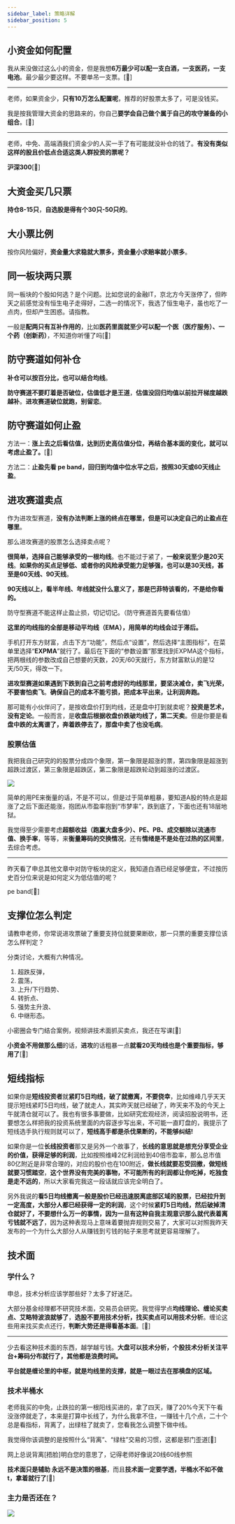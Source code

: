```yaml
---
sidebar_label: 策略详解
sidebar_position: 5
---
```



## 小资金如何配置

我从来没做过这么小的资金，但是我想**6万最少可以配一支白酒，一支医药，一支电池**。最少最少要这样。不要单吊一支票。[🌹]

---

老师，如果资金少，**只有10万怎么配置呢**，推荐的好股票太多了，可是没钱买。

我是按我管理大资金的思路来的，你自己**要学会自己做个属于自己的攻守兼备的小组合**。[🌹]

---

老师，中免、高端酒我们资金少的人买一手了有可能就没补仓的钱了。**有没有类似这样的股且价低点合适这类人群投资的票呢？**

**沪深300**[🌹]


## 大资金买几只票

**持仓8-15只**，**自选股是得有个30只-50只的**。


## 大小票比例

按你风险偏好，**资金量大求稳就大票多，资金量小求赔率就小票多**。


## 同一板块两只票

同一板块的个股如何选？是个问题。比如您说的金融IT，京北方今天涨停了，但昨天之前感觉没有恒生电子走得好，二选一的情况下，我选了恒生电子，虽也吃了一点肉，但却产生困惑。请指教。

一般是**配两只有互补作用的**，比如**医药里面就至少可以配一个医（医疗服务）、一个药（创新药）**，不知道你听懂了吗[🌹]


## 防守赛道如何补仓

**补仓可以按百分比，也可以结合均线**。

**防守赛道不要盯着是否破位，估值低才是王道**，**估值没回归均值以前拉开梯度越跌越补**。**进攻赛道破位就跑，别留恋**。


## 防守赛道如何止盈

方法一：**涨上去之后看估值，达到历史高估值分位，再结合基本面的变化，就可以考虑止盈了。**[🌹]

方法二：**止盈先看 pe band，回归到均值中位水平之后，按照30天或60天线止盈**。


## 进攻赛道卖点

作为进攻型赛道，**没有办法判断上涨的终点在哪里，但是可以决定自己的止盈点在哪里**。

那么进攻赛道的股票怎么选择卖点呢？

**很简单，选择自己能够承受的一根均线**。也不能过于紧了，**一般来说至少是20天线**。**如果你的买点足够低、或者你的风险承受能力足够强，也可以是30天线，甚至是60天线、90天线**。

**90天线以上，看半年线、年线就没什么意义了，那是巴菲特该看的，不是给你看的。**

防守型赛道不能这样止盈止损，切记切记。（防守赛道首先要看估值）

**这里的均线指的全部是移动平均线（EMA），用简单的均线会过于滞后。**

手机打开东方财富，点击下方“功能”，然后点“设置”，然后选择“主图指标”，在菜单里选择“**EXPMA**”就行了。最后在下面的“参数设置”那里找到EXPMA这个指标，把两根线的参数改成自己想要的天数，20天/60天就行，东方财富默认的是12天/50天，得改一下。

**进攻型赛道如果遇到下跌到自己之前考虑好的均线那里，要坚决减仓，卖飞光荣，不要害怕卖飞**。**确保自己的成本不能亏损，把成本平出来，让利润奔跑。**

那可能有小伙伴问了，是按收盘价打到均线，还是盘中打到就卖呢？**投资是艺术，没有定论**。一般而言，是**收盘后根据收盘价跌破均线了，第二天卖**。但是你要是看**盘中跌的太离谱了，奔着跌停去了，那盘中卖了也没毛病**。


### 股票估值

我把我自己研究的的股票分成四个象限，第一象限是超涨的票，第四象限是超涨到超跌过渡区，第三象限是超跌区，第二象限是超跌轮动到超涨的过渡区。

![](https://img.arctee.cn/one/202211291636586.png)

简单的用PE来衡量的话，不是不可以，但是过于简单粗暴，要知道A股的特点是超涨了之后下面还能涨，抱团从市盈率抱到“市梦率”，跌到底了，下面也还有18层地狱。

我觉得至少需要考虑**超额收益（跑赢大盘多少）、PE、PB、成交额除以流通市值、换手率**，等等，来**衡量筹码的交换情况**，还有**情绪是不是处在过热的区间里**，去综合考虑。

---

昨天看了申总其他文章中对防守板块的定义，我知道白酒已经足够便宜，不过按历史百分位来说是如何定义为低估值的呢？

pe band[🌹]


## 支撑位怎么判定

请教申老师，你常说进攻票破了重要支持位就要果断砍，那一只票的重要支撑位该怎么样判定？

分类讨论，大概有六种情况。

1. 超跌反弹，
2. 震荡，
3. 上升/下行趋势、
4. 转折点、
5. 强势主升浪、
6. 中继形态。
   
小密圈会专门结合案例，视频讲技术面抓买卖点，我还在写课[🌹]

**小资金不用做那么细**的话，**进攻**的话粗暴一点**就看20天均线也是个重要指标，够用了**[🌹]


## 短线指标

如果你是**短线投资者**就**紧盯5日均线，破了就撤离，不要侥幸**，比如维峰几乎天天提示短线紧盯5日均线，破了就走人，其实昨天就已经破了，昨天来不及的今天上午就清仓就可以了。我也有很多事要做，比如研究宏观经济，阅读招股说明书，还要想怎么样把我的投资系统里面的内容逐步写出来，不可能一直盯盘的，我提示了短线选手执行规则就可以了，**短线高手都是杀伐果断的，不能够纠结!**

如果你是一位**长线投资者**那又是另外一个故事了，**长线的意思就是想充分享受企业的价值，获得足够的利润**，比如按照维峰2亿利润给到40倍市盈率，那么总市值80亿附近是非常合理的，对应的股价也在100附近，**做长线就要忍受回撤，做短线就要习惯踏空**，**这个世界没有完美的事物，不可能所有的利润都让你吃掉，吃独食是走不远的**，所以大家看完我这一段话就应该完全明白了。

另外我说的**看5日均线撤离一般是股价已经迅速脱离底部区域的股票，已经拉升到一定高度，大部分人都已经获得一定的利润**，这个时候**紧盯5日均线，然后破掉清仓就好了，不要想什么万一的事情，因为一旦有这种自我主观意识那么就代表着离亏钱就不远了**，因为这种表现马上意味着要抛弃规则交易了，大家可以对照我昨天发布的一个为什么大部分人从赚钱到亏钱的帖子来思考就更容易理解了。


## 技术面

### 学什么？

申总，技术分析应该学那些好？太多了好迷茫。

大部分基金经理都不研究技术面，交易员会研究。我觉得学点**均线理论、缠论买卖点、艾略特波浪就够了**，**选股不要用技术分析，找买卖点可以用技术分析**。缠论这些用来找买卖点还行，**判断大势还是得看基本面**。[🌹]

---

少去看这种技术面的东西，越学越亏钱。**大盘可以技术分析，个股技术分析关注平台+筹码分布就行了，其他都是浪费时间。**

**平台就是缠论里的中枢，就是均线里的支撑，就是一眼过去在那横盘的区域。**


### 技术半桶水

老师我买的中免，止跌拉的第一根阳线买进的，拿了四天，赚了20%今天下午看没涨停就走了，本来是打算中长线了，为什么我拿不住，一赚钱十几个点，二十个总是看指标，背离了，出绿柱了就卖了，您看我怎么调整下做中线。

我觉得你该调整的是按照什么“背离”、“绿柱”交易的习惯，这都是邪门歪道[🌹]

网上总说背离[捂脸]明白您的意思了，记得老师好像说20线60线参照

**技术面只是辅助 永远不是决策的根基**，而且**技术面一定要学透，半桶水不如不做t，拿着就行了**[🌹]


### 主力是否还在？

![](https://img.arctee.cn/one/202211291602795.png)